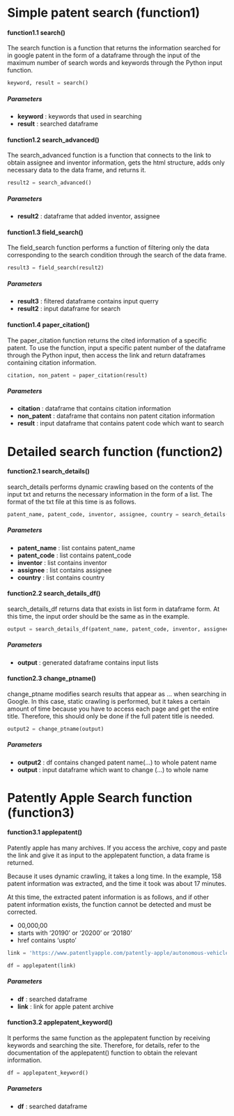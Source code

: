 # Simple patent search (function1)

#### **function1.1 search()**

The search function is a function that returns the information searched for in google patent in the form of a dataframe through the input of the maximum number of search words and keywords through the Python input function.

```python
keyword, result = search()
```

##### **Parameters**

- **keyword** : keywords that used in searching
- **result** : searched dataframe


  

#### **function1.2 search_advanced()**

The search_advanced function is a function that connects to the link to obtain assignee and inventor information, gets the html structure, adds only necessary data to the data frame, and returns it.

```python
result2 = search_advanced()
```

##### **Parameters**

- **result2** : dataframe that added inventor, assignee



#### function1.3 field_search()

The field_search function performs a function of filtering only the data corresponding to the search condition through the search of the data frame.

```python
result3 = field_search(result2)
```

##### **Parameters**

- **result3** : filtered dataframe contains input querry
- **result2** : input dataframe for search



#### function1.4 paper_citation()

The paper_citation function returns the cited information of a specific patent. To use the function, input a specific patent number of the dataframe through the Python input, then access the link and return dataframes containing citation information.

```python
citation, non_patent = paper_citation(result)
```

##### **Parameters**

- **citation** : dataframe that contains citation information
- **non_patent** : dataframe that contains non patent citation information
- **result** : input dataframe that contains patent code which want to search



# Detailed search function (function2)

#### **function2.1 search_details()**

search_details performs dynamic crawling based on the contents of the input txt and returns the necessary information in the form of a list. The format of the txt file at this time is as follows.

```python
patent_name, patent_code, inventor, assignee, country = search_details()
```

##### **Parameters**

- **patent_name** : list contains patent_name
- **patent_code** : list contains patent_code 
- **inventor** : list contains inventor 
- **assignee** : list contains assignee 
- **country** : list contains country 



#### function2.2 search_details_df()

search_details_df returns data that exists in list form in dataframe form. At this time, the input order should be the same as in the example.

```python
output = search_details_df(patent_name, patent_code, inventor, assignee, country)
```

##### **Parameters**

- **output** : generated dataframe contains input lists



#### function2.3 change_ptname()

change_ptname modifies search results that appear as ... when searching in Google. In this case, static crawling is performed, but it takes a certain amount of time because you have to access each page and get the entire title. Therefore, this should only be done if the full patent title is needed.

```python
output2 = change_ptname(output)
```

##### **Parameters**

- **output2** : df contains changed patent name(...) to whole patent name
- **output** : input dataframe which want to change (...) to whole name 





# Patently Apple Search function (function3)

#### **function3.1 applepatent()**

Patently apple has many archives. If you access the archive, copy and paste the link and give it as input to the applepatent function, a data frame is returned.

Because it uses dynamic crawling, it takes a long time. In the example, 158 patent information was extracted, and the time it took was about 17 minutes.

At this time, the extracted patent information is as follows, and if other patent information exists, the function cannot be detected and must be corrected.

- 00,000,00
- starts with ‘20190’ or ‘20200’ or ‘20180’
- href contains ‘uspto’

```python
link = 'https://www.patentlyapple.com/patently-apple/autonomous-vehicle-technology/ '

df = applepatent(link)
```

##### **Parameters**

- **df** : searched dataframe
- **link** : link for apple patent archive



#### function3.2 applepatent_keyword()

It performs the same function as the applepatent function by receiving keywords and searching the site. Therefore, for details, refer to the documentation of the applepatent() function to obtain the relevant information.

```python
df = applepatent_keyword()
```

##### **Parameters**

- **df** : searched dataframe